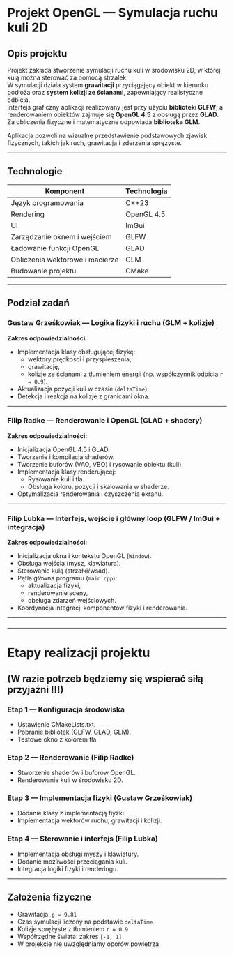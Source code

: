 # Projekt OpenGL — Symulacja ruchu kuli 2D

## Opis projektu

Projekt zakłada stworzenie symulacji ruchu kuli w środowisku 2D, w której kulą można sterować za pomocą strzałek.  
W symulacji działa system **grawitacji** przyciągający obiekt w kierunku podłoża oraz **system kolizji ze ścianami**, zapewniający realistyczne odbicia.  
Interfejs graficzny aplikacji realizowany jest przy użyciu **biblioteki GLFW**, a renderowaniem obiektów zajmuje się **OpenGL 4.5** z obsługą przez **GLAD**.  
Za obliczenia fizyczne i matematyczne odpowiada **biblioteka GLM**.

Aplikacja pozwoli na wizualne przedstawienie podstawowych zjawisk fizycznych, takich jak ruch, grawitacja i zderzenia sprężyste.

---

## Technologie

| Komponent | Technologia |
|------------|--------------|
| Język programowania | C++23 |
| Rendering | OpenGL 4.5 |
|UI|ImGui|
| Zarządzanie oknem i wejściem | GLFW |
| Ładowanie funkcji OpenGL | GLAD |
| Obliczenia wektorowe i macierze | GLM |
| Budowanie projektu | CMake |

---

## Podział zadań

### **Gustaw Grześkowiak — Logika fizyki i ruchu (GLM + kolizje)**

**Zakres odpowiedzialności:**
- Implementacja klasy obsługującej fizykę:
    - wektory prędkości i przyspieszenia,
    - grawitację,
    - kolizje ze ścianami z tłumieniem energii (np. współczynnik odbicia `r = 0.9`).
- Aktualizacja pozycji kuli w czasie (`deltaTime`).
- Detekcja i reakcja na kolizje z granicami okna.

---

### **Filip Radke — Renderowanie i OpenGL (GLAD + shadery)**

**Zakres odpowiedzialności:**
- Inicjalizacja OpenGL 4.5 i GLAD.
- Tworzenie i kompilacja shaderów.
- Tworzenie buforów (VAO, VBO) i rysowanie obiektu (kuli).
- Implementacja klasy renderującej:
    - Rysowanie kuli i tła.
    - Obsługa koloru, pozycji i skalowania w shaderze.
- Optymalizacja renderowania i czyszczenia ekranu.

---

### **Filip Lubka — Interfejs, wejście i główny loop (GLFW / ImGui + integracja)**

**Zakres odpowiedzialności:**
- Inicjalizacja okna i kontekstu OpenGL (`Window`).
- Obsługa wejścia (mysz, klawiatura).
- Sterowanie kulą (strzałki/wsad).
- Pętla główna programu (`main.cpp`):
    - aktualizacja fizyki,
    - renderowanie sceny,
    - obsługa zdarzeń wejściowych.
- Koordynacja integracji komponentów fizyki i renderowania.

---

### 

---

# Etapy realizacji projektu
## (**W razie potrzeb będziemy się wspierać siłą przyjaźni !!!**)

### Etap 1 — Konfiguracja środowiska
- Ustawienie CMakeLists.txt.
- Pobranie bibliotek (GLFW, GLAD, GLM).
- Testowe okno z kolorem tła.

### Etap 2 — Renderowanie (Filip Radke)
- Stworzenie shaderów i buforów OpenGL.
- Renderowanie kuli w środowisku 2D.

### Etap 3 — Implementacja fizyki (Gustaw Grześkowiak)
- Dodanie klasy z implementacją fiyzki.
- Implementacja wektorów ruchu, grawitacji i kolizji.

### Etap 4 — Sterowanie i interfejs (Filip Lubka)
- Implementacja obsługi myszy i klawiatury.
- Dodanie możliwości przeciągania kuli.
- Integracja logiki fizyki i renderingu.

---

## Założenia fizyczne

- Grawitacja: `g = 9.81`
- Czas symulacji liczony na podstawie `deltaTime`
- Kolizje sprężyste z tłumieniem `r = 0.9`
- Współrzędne świata: zakres `[-1, 1]`
- W projekcie nie uwzględniamy oporów powietrza